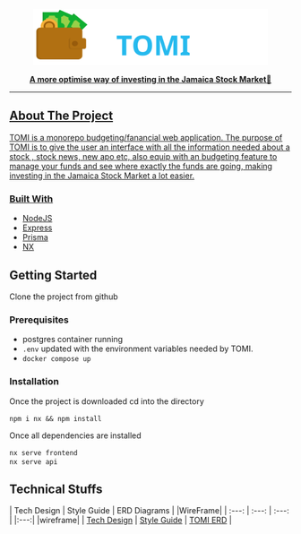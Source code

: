 <a href=""><p align="center">
<img height=100 src="https://github.com/GarretTomlin/Budgeting-web-app-monorepo/blob/main/docs/logo.svg"/>
<p align="center">
  <strong>A more optimise way of investing in the Jamaica Stock Market🚀</strong>
</p>

---

## About The Project

TOMI is a monorepo budgeting/fanancial web application. The purpose of TOMI is to give the user an interface with all the information needed about a stock , stock news, new apo etc, also equip with an budgeting feature to manage your funds and see where exactly the funds are going, making investing in the Jamaica Stock Market a lot easier.

### Built With

-   [NodeJS](https://nodejs.org)
-   [Express](https://expressjs.com)
-   [Prisma](https://www.prisma.io/)
-   [NX](https://nx.dev/)


## Getting Started

Clone the project from github 

### Prerequisites

-   postgres container running
-   `.env` updated with the environment variables needed by TOMI.
-   ```docker compose up```

### Installation

Once the project is downloaded cd into the directory

```
npm i nx && npm install
```

Once all dependencies are installed

```
nx serve frontend 
nx serve api
```

## Technical Stuffs
| Tech Design                                         | Style Guide                                                                                          | ERD Diagrams   | |WireFrame|
| :---:                                                 |     :---:                                                                                            |    :---:   | |:---:|
                                                                                                                                                                              |wireframe|
| [Tech Design](https://docs.google.com/document/d/1E_qgjhhpzNrEbQMEISoT0qrTQT2D5_ncMBQpo2F8dPs/edit?usp=sharing)                                     | [Style Guide](https://github.com/GarretTomlin/Budgeting-web-app-monorepo/blob/main/STYLE_GUIDE.md)    | [TOMI ERD](https://viewer.diagrams.net/?tags=%7B%7D&highlight=0000ff&edit=_blank&layers=1&nav=1#G10kC-nlMRxPI7KZhsDxwkEXpSfCWZ9Vm4)  |

